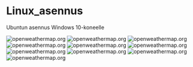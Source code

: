 # Linux_asennus
Ubuntun asennus Windows 10-koneelle

<img src="kuvat/kuva1.png" alt="openweathermap.org" title="openweathermap.org">

<img src="kuvat/kuva2.png" alt="openweathermap.org" title="openweathermap.org">

<img src="kuvat/kuva3.png" alt="openweathermap.org" title="openweathermap.org">

<img src="kuvat/kuva4.jpg" alt="openweathermap.org" title="openweathermap.org">

<img src="kuvat/kuva5.jpg" alt="openweathermap.org" title="openweathermap.org">

<img src="kuvat/kuva6.jpg" alt="openweathermap.org" title="openweathermap.org">

<img src="kuvat/kuva7.jpg" alt="openweathermap.org" title="openweathermap.org">

<img src="kuvat/kuva8.jpg" alt="openweathermap.org" title="openweathermap.org">

<img src="kuvat/kuva9.jpg" alt="openweathermap.org" title="openweathermap.org">

<img src="kuvat/kuva10.jpg" alt="openweathermap.org" title="openweathermap.org">




